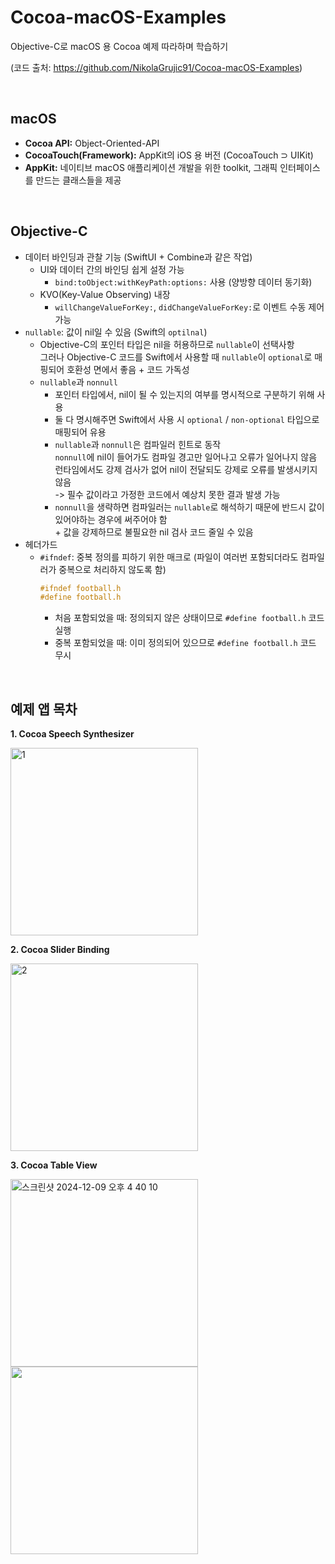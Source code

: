 # Cocoa-macOS-Examples
Objective-C로 macOS 용 Cocoa 예제 따라하며 학습하기

(코드 출처: https://github.com/NikolaGrujic91/Cocoa-macOS-Examples)

</br>

## macOS
- **Cocoa API:** Object-Oriented-API
- **CocoaTouch(Framework):** AppKit의 iOS 용 버전 (CocoaTouch ⊃ UIKit)
- **AppKit:** 네이티브 macOS 애플리케이션 개발을 위한 toolkit, 그래픽 인터페이스를 만드는 클래스들을 제공

</br>

## Objective-C
- 데이터 바인딩과 관찰 기능 (SwiftUI + Combine과 같은 작업)
  - UI와 데이터 간의 바인딩 쉽게 설정 가능 
    - `bind:toObject:withKeyPath:options:` 사용 (양방향 데이터 동기화)
  - KVO(Key-Value Observing) 내장
    - `willChangeValueForKey:`, `didChangeValueForKey:`로 이벤트 수동 제어 가능
- `nullable`: 값이 nil일 수 있음 (Swift의 `optilnal`)
  - Objective-C의 포인터 타입은 nil을 허용하므로 `nullable`이 선택사항
   </br> 그러나 Objective-C 코드를 Swift에서 사용할 때 `nullable`이 `optional`로 매핑되어 호환성 면에서 좋음 + 코드 가독성
  - `nullable`과 `nonnull`
    - 포인터 타입에서, nil이 될 수 있는지의 여부를 명시적으로 구분하기 위해 사용
    - 둘 다 명시해주면 Swift에서 사용 시 `optional` / `non-optional` 타입으로 매핑되어 유용
    - `nullable`과 `nonnull`은 컴파일러 힌트로 동작
     </br> `nonnull`에 nil이 들어가도 컴파일 경고만 일어나고 오류가 일어나지 않음
     </br> 런타임에서도 강제 검사가 없어 nil이 전달되도 강제로 오류를 발생시키지 않음
     </br> -> 필수 값이라고 가정한 코드에서 예상치 못한 결과 발생 가능
    - `nonnull`을 생략하면 컴파일러는 `nullable`로 해석하기 때문에 반드시 값이 있어야하는 경우에 써주어야 함
     </br> + 값을 강제하므로 불필요한 nil 검사 코드 줄일 수 있음
- 헤더가드
  - `#ifndef`: 중복 정의를 피하기 위한 매크로 (파일이 여러번 포함되더라도 컴파일러가 중복으로 처리하지 않도록 함)
    ```Objective-C
    #ifndef football.h
    #define football.h
    ```
    - 처음 포함되었을 때: 정의되지 않은 상태이므로 `#define football.h` 코드 실행
    - 중복 포함되었을 때: 이미 정의되어 있으므로 `#define football.h` 코드 무시 

</br>

## 예제 앱 목차

**1. Cocoa Speech Synthesizer**

<img height="300" alt="1" src="https://github.com/user-attachments/assets/5a2b9745-162b-4bc1-b18b-b6261b4537e7">

**2. Cocoa Slider Binding**

<img height="300" alt="2" src="https://github.com/user-attachments/assets/04551c1e-e1a6-4e7e-9070-2630646866f6">

**3. Cocoa Table View**

<img height="300" alt="스크린샷 2024-12-09 오후 4 40 10" src="https://github.com/user-attachments/assets/10bba985-9887-4dfe-9090-e83ecd0af9ae">
<img height="300" src="https://github.com/user-attachments/assets/866a250c-6f1f-4e08-bf7a-a25d849bb853"/>
